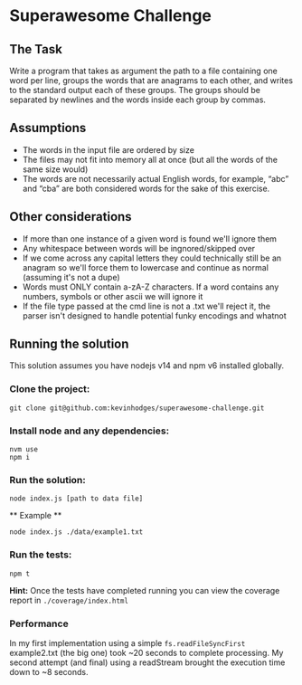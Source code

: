 # Superawesome Challenge

## The Task

Write a program that takes as argument the path to a file containing one word per line, groups the words that are anagrams to each other, and writes to the standard output each of these groups.
The groups should be separated by newlines and the words inside each group by commas.

## Assumptions

- The words in the input file are ordered by size
- The files may not fit into memory all at once (but all the words of the same size would)
- The words are not necessarily actual English words, for example, “abc” and “cba” are both considered words for the sake of this exercise.

## Other considerations
- If more than one instance of a given word is found we'll ignore them
- Any whitespace between words will be ingnored/skipped over
- If we come across any capital letters they could technically still be an anagram so we'll force them to lowercase and continue as normal (assuming it's not a dupe)
- Words must ONLY contain a-zA-Z characters. If a word contains any numbers, symbols or other ascii we will ignore it
- If the file type passed at the cmd line is not a .txt we'll reject it, the parser isn't designed to handle potential funky encodings and whatnot

## Running the solution

This solution assumes you have nodejs v14 and npm v6 installed globally.

### Clone the project:
```
git clone git@github.com:kevinhodges/superawesome-challenge.git
```

### Install node and any dependencies:

```
nvm use
npm i
```

### Run the solution:

```
node index.js [path to data file]
```

** Example **

```
node index.js ./data/example1.txt
```

### Run the tests:

```
npm t
```

**Hint:** Once the tests have completed running you can view the coverage report in `./coverage/index.html`

### Performance

In my first implementation using a simple `fs.readFileSyncFirst` example2.txt (the big one) took ~20 seconds to complete processing.
My second attempt (and final) using a readStream brought the execution time down to ~8 seconds.